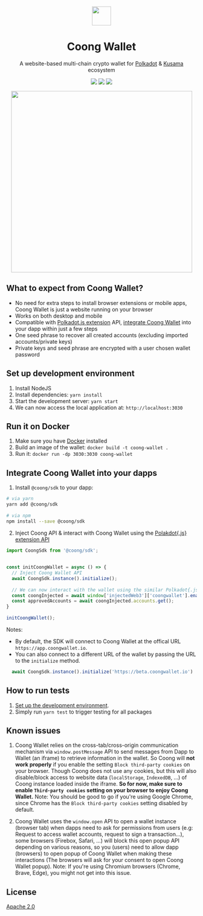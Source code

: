 <br/>
<p align="center">
  <img src="https://user-images.githubusercontent.com/6867026/223087394-fb37466f-3cb8-4cc8-ac83-e807514dc366.png" height="50">
</p>

<h1 align="center">
Coong Wallet
</h1>

<p align="center">
A website-based multi-chain crypto wallet for <a href="https://polkadot.network/">Polkadot</a> & <a href="https://kusama.network/">Kusama</a> ecosystem
<p>

<p align="center">
  <img src="https://img.shields.io/github/license/CoongCrafts/coong-wallet?style=flat-square"/>
  <img src="https://img.shields.io/github/actions/workflow/status/CoongCrafts/coong-wallet/run-tests.yml?style=flat-square"/>
  <img src="https://img.shields.io/github/package-json/v/CoongCrafts/coong-wallet?filename=packages%2Fui%2Fpackage.json&style=flat-square"/>
</p>

<p align="center">
  <img width="479" src="https://user-images.githubusercontent.com/6867026/227230786-0796214a-3e3f-42af-94e9-d4122c730b62.png">
</p>

## What to expect from Coong Wallet?
- No need for extra steps to install browser extensions or mobile apps, Coong Wallet is just a website running on your browser
- Works on both desktop and mobile
- Compatible with [Polkadot.js extension](https://github.com/polkadot-js/extension) API, [integrate Coong Wallet](#integrate-coong-wallet-into-your-dapps) into your dapp within just a few steps
- One seed phrase to recover all created accounts (excluding imported accounts/private keys)
- Private keys and seed phrase are encrypted with a user chosen wallet password

## Set up development environment
1. Install NodeJS
2. Install dependencies: `yarn install`
3. Start the development server: `yarn start`
4. We can now access the local application at: `http://localhost:3030`
  
## Run it on Docker
1. Make sure you have [Docker](https://docs.docker.com/get-docker/) installed
2. Build an image of the wallet: `docker build -t coong-wallet .`
3. Run it: `docker run -dp 3030:3030 coong-wallet`
  
## Integrate Coong Wallet into your dapps
1. Install `@coong/sdk` to your dapp:
```bash
# via yarn
yarn add @coong/sdk
  
# via npm
npm install --save @coong/sdk
```  
2. Inject Coong API & interact with Coong Wallet using the [Polakdot{.js} extension API](https://github.com/polkadot-js/extension#injection-information)
```typescript
import CoongSdk from '@coong/sdk';
 
  
const initCoongWallet = async () => {
  // Inject Coong Wallet API
  await CoongSdk.instance().initialize();
  
  // We can now interact with the wallet using the similar Polkadot{.js} extension API
  const coongInjected = await window['injectedWeb3']['coongwallet'].enable('Awesome Dapp');
  const approvedAccounts = await coongInjected.accounts.get();
}
  
initCoongWallet();
```

Notes:
- By default, the SDK will connect to Coong Wallet at the offical URL `https://app.coongwallet.io`.
- You can also connect to a different URL of the wallet by passing the URL to the `initialize` method.
```typescript
  await CoongSdk.instance().initialize('https://beta.coongwallet.io')  
```

## How to run tests
1. [Set up the development environment](#set-up-development-environment).
2. Simply run `yarn test` to trigger testing for all packages
  
## Known issues
1. Coong Wallet relies on the cross-tab/cross-origin communication mechanism via `window.postMessage` API to send messages from Dapp to Wallet (an iframe) to retrieve information in the wallet. So Coong will **not work properly** if you enable the setting `Block third-party cookies` on your browser. Though Coong does not use any cookies, but this will also disable/block access to website data (`localStorage`, `IndexedDB`, ...) of Coong instance loaded inside the iframe. **So for now, make sure to enable `Third-party cookies` setting on your browser to enjoy Coong Wallet.** Note: You should be good to go if you're using Google Chrome, since Chrome has the `Block third-party cookies` setting disabled by default.

2. Coong Wallet uses the `window.open` API to open a wallet instance (browser tab) when dapps need to ask for permissions from users (e.g: Request to access wallet accounts, request to sign a transaction...), some browsers (Firebox, Safari, ...) will block this open popup API depending on various reasons, so you (users) need to allow dapp (browsers) to open popup of Coong Wallet when making these interactions (The browsers will ask for your consent to open Coong Wallet popup). Note: If you're using Chromium browsers (Chrome, Brave, Edge), you might not get into this issue.
  
## License

[Apache 2.0](https://github.com/CoongCrafts/coong-wallet/blob/main/LICENSE)
  
  
  
